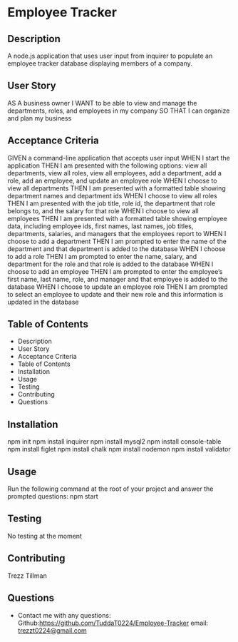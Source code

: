 # Employee Tracker

## Description
A node.js application that uses user input from inquirer to populate an employee tracker database displaying members of a company.

## User Story
AS A business owner
I WANT to be able to view and manage the departments, roles, and employees in my company
SO THAT I can organize and plan my business

## Acceptance Criteria
GIVEN a command-line application that accepts user input
WHEN I start the application
THEN I am presented with the following options: view all departments, view all roles, view all employees, add a department, add a role, add an employee, and update an employee role
WHEN I choose to view all departments
THEN I am presented with a formatted table showing department names and department ids
WHEN I choose to view all roles
THEN I am presented with the job title, role id, the department that role belongs to, and the salary for that role
WHEN I choose to view all employees
THEN I am presented with a formatted table showing employee data, including employee ids, first names, last names, job titles, departments, salaries, and managers that the employees report to
WHEN I choose to add a department
THEN I am prompted to enter the name of the department and that department is added to the database
WHEN I choose to add a role
THEN I am prompted to enter the name, salary, and department for the role and that role is added to the database
WHEN I choose to add an employee
THEN I am prompted to enter the employee’s first name, last name, role, and manager and that employee is added to the database
WHEN I choose to update an employee role
THEN I am prompted to select an employee to update and their new role and this information is updated in the database 

## Table of Contents
* Description
* User Story
* Acceptance Criteria
* Table of Contents
* Installation
* Usage
* Testing
* Contributing
* Questions

## Installation
npm init
npm install inquirer
npm install mysql2
npm install console-table
npm install figlet
npm install chalk
npm install nodemon
npm install validator

## Usage
Run the following command at the root of your project and answer the prompted questions:
npm start

## Testing
No testing at the moment

## Contributing
Trezz Tillman

## Questions
* Contact me with any questions: Github:https://github.com/TuddaT0224/Employee-Tracker
email: trezzt0224@gmail.com